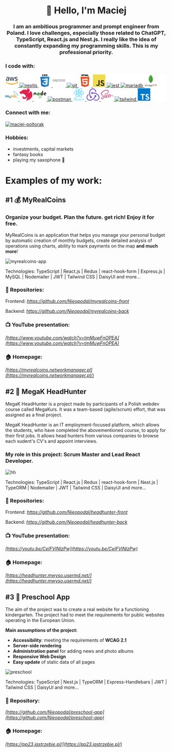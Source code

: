 <h1 align="center">👋 Hello, I'm Maciej</h1>
<h3 align="center">I am an ambitious programmer and prompt engineer from Poland. I love challenges, especially those related to ChatGPT, TypeScript, React.js and Nest.js. I really like the idea of constantly expanding my programming skills. This is my professional priority.</h3>

<h3>I code with:</h3>
<div align="left" style="background: white;"> <a href="https://aws.amazon.com" target="_blank" rel="noreferrer"> <img src="https://raw.githubusercontent.com/devicons/devicon/master/icons/amazonwebservices/amazonwebservices-original-wordmark.svg" alt="aws" width="40" height="40"/> </a> <a href="https://nextjs.org/" target="_blank" rel="noreferrer"> <img src="https://cdn.worldvectorlogo.com/logos/nextjs-2.svg" alt="nextjs" width="40" height="40"/> </a> <a href="https://www.w3schools.com/css/" target="_blank" rel="noreferrer"> <img src="https://raw.githubusercontent.com/devicons/devicon/master/icons/css3/css3-original-wordmark.svg" alt="css3" width="40" height="40"/> </a> <a href="https://expressjs.com" target="_blank" rel="noreferrer"> <img src="https://raw.githubusercontent.com/devicons/devicon/master/icons/express/express-original-wordmark.svg" alt="express" width="40" height="40"/> </a> <a href="https://git-scm.com/" target="_blank" rel="noreferrer"> <img src="https://www.vectorlogo.zone/logos/git-scm/git-scm-icon.svg" alt="git" width="40" height="40"/> </a> <a href="https://www.w3.org/html/" target="_blank" rel="noreferrer"> <img src="https://raw.githubusercontent.com/devicons/devicon/master/icons/html5/html5-original-wordmark.svg" alt="html5" width="40" height="40"/> </a> <a href="https://developer.mozilla.org/en-US/docs/Web/JavaScript" target="_blank" rel="noreferrer"> <img src="https://raw.githubusercontent.com/devicons/devicon/master/icons/javascript/javascript-original.svg" alt="javascript" width="40" height="40"/> </a> <a href="https://jestjs.io" target="_blank" rel="noreferrer"> <img src="https://www.vectorlogo.zone/logos/jestjsio/jestjsio-icon.svg" alt="jest" width="40" height="40"/> </a> <a href="https://mariadb.org/" target="_blank" rel="noreferrer"> <img src="https://www.vectorlogo.zone/logos/mariadb/mariadb-icon.svg" alt="mariadb" width="40" height="40"/> </a> <a href="https://www.mongodb.com/" target="_blank" rel="noreferrer"> <img src="https://raw.githubusercontent.com/devicons/devicon/master/icons/mongodb/mongodb-original-wordmark.svg" alt="mongodb" width="40" height="40"/> </a> <a href="https://www.mysql.com/" target="_blank" rel="noreferrer"> <img src="https://raw.githubusercontent.com/devicons/devicon/master/icons/mysql/mysql-original-wordmark.svg" alt="mysql" width="40" height="40"/> </a> <a href="https://nestjs.com/" target="_blank" rel="noreferrer"> <img src="https://raw.githubusercontent.com/devicons/devicon/master/icons/nestjs/nestjs-plain.svg" alt="nestjs" width="40" height="40"/> </a> <a href="https://nodejs.org" target="_blank" rel="noreferrer"> <img src="https://raw.githubusercontent.com/devicons/devicon/master/icons/nodejs/nodejs-original-wordmark.svg" alt="nodejs" width="40" height="40"/> </a> <a href="https://postman.com" target="_blank" rel="noreferrer"> <img src="https://www.vectorlogo.zone/logos/getpostman/getpostman-icon.svg" alt="postman" width="40" height="40"/> </a> <a href="https://reactjs.org/" target="_blank" rel="noreferrer"> <img src="https://raw.githubusercontent.com/devicons/devicon/master/icons/react/react-original-wordmark.svg" alt="react" width="40" height="40"/> </a> <a href="https://redux.js.org" target="_blank" rel="noreferrer"> <img src="https://raw.githubusercontent.com/devicons/devicon/master/icons/redux/redux-original.svg" alt="redux" width="40" height="40"/> </a> <a href="https://sass-lang.com" target="_blank" rel="noreferrer"> <img src="https://raw.githubusercontent.com/devicons/devicon/master/icons/sass/sass-original.svg" alt="sass" width="40" height="40"/> </a> <a href="https://tailwindcss.com/" target="_blank" rel="noreferrer"> <img src="https://www.vectorlogo.zone/logos/tailwindcss/tailwindcss-icon.svg" alt="tailwind" width="40" height="40"/> </a> <a href="https://www.typescriptlang.org/" target="_blank" rel="noreferrer"> <img src="https://raw.githubusercontent.com/devicons/devicon/master/icons/typescript/typescript-original.svg" alt="typescript" width="40" height="40"/> </a> </div>

<h3>Connect with me:</h3>
<p align="left">
<a href="https://linkedin.com/in/maciej-poltorak" target="blank"><img align="center" src="https://raw.githubusercontent.com/rahuldkjain/github-profile-readme-generator/master/src/images/icons/Social/linked-in-alt.svg" alt="maciej-poltorak" height="30" width="40" /></a>
</p>

<h3>Hobbies:</h3>

+ investments, capital markets
+ fantasy books
+ playing my saxophone 🤩

# Examples of my work:

## #1 💰 MyRealCoins
<h3>Organize your budget. Plan the future. get rich! Enjoy it for free.</h3>

<p>MyRealCoins is an application that helps you manage your personal budget by automatic creation of monthly budgets, create detailed analysis of operations using charts, ability to mark payments on the map <strong>and much more</strong>!</p>

![myrealcoins-app](https://github.com/Nieopodal/Nieopodal/assets/123494717/b413b84f-e5c7-4ed4-b4fe-1a71400cb32a)

<p>Technologies: TypeScript | React.js | Redux | react-hook-form | Express.js | MySQL | Nodemailer | JWT | Tailwind CSS | DaisyUI and more...</p>

<h3>🔧 Repositories:</h3>

Frontend: *[https://github.com/Nieopodal/myrealcoins-front ](https://github.com/Nieopodal/myrealcoins-front)*

Backend: *[https://github.com/Nieopodal/myrealcoins-back ](https://github.com/Nieopodal/myrealcoins-back)*

<h3>📺 YouTube presentation:</h3>

*[https://www.youtube.com/watch?v=tmMuwFnOPEA](https://www.youtube.com/watch?v=tmMuwFnOPEA)*

<h3>🏠 Homepage:</h3>

*[https://myrealcoins.networkmanager.pl](https://myrealcoins.networkmanager.pl/)*


## #2 🎯 MegaK HeadHunter

MegaK HeadHunter is a project made by participants of a Polish webdev course called MegaKurs. It was a team-based (agile/scrum) effort, that was assigned as a final project.

MegaK HeadHunter is an IT employment-focused platform, which allows the students, who have completed the abovementioned course, to apply for their first jobs. It allows head hunters from various companies to browse each sudent's CV's and appoint interviews.

<h3>My role in this project: <strong>Scrum Master and Lead React Developer</strong>.</h4>

![hh](https://github.com/Nieopodal/Nieopodal/assets/123494717/e656a283-07b8-4bd1-8a8f-cabc91a0aa16)


<p>Technologies: TypeScript | React.js | Redux | react-hook-form | Nest.js | TypeORM | Nodemailer | JWT | Tailwind CSS | DaisyUI and more...</p>

<h3>🔧 Repositories:</h3>

Frontend: *[https://github.com/Nieopodal/headhunter-front ](https://github.com/Nieopodal/headhunter-front)*

Backend: *[https://github.com/Nieopodal/headhunter-back ](https://github.com/Nieopodal/headhunter-back)*

<h3>📺 YouTube presentation:</h3>

*[https://youtu.be/CeIFVlNlzPw](https://youtu.be/CeIFVlNlzPw)*

<h3>🏠 Homepage:</h3>

*[https://headhunter.mwyso.usermd.net/](https://headhunter.mwyso.usermd.net/)*

## #3 🎈 Preschool App

The aim of the project was to create a real website for a functioning kindergarten. The project had to meet the requirements for public websites operating in the European Union.

**Main assumptions of the project:**

+ **Accessibility**: meeting the requirements of **WCAG 2.1**
+ **Server-side rendering**
+ **Administration panel** for adding news and photo albums
+ **Responsive Web Design**
+ **Easy update** of static data of all pages

![preschool](https://github.com/Nieopodal/Nieopodal/assets/123494717/e8f8d94f-afc8-4f4f-a633-c43d0d421722)

<p>Technologies: TypeScript | Nest.js | TypeORM | Express-Handlebars | JWT | Tailwind CSS | DaisyUI and more...</p>

<h3>🔧 Repository:</h3>

*[https://github.com/Nieopodal/preschool-app](https://github.com/Nieopodal/preschool-app)*

<h3>🏠 Homepage:</h3>

*[https://pp23.jastrzebie.pl/](https://pp23.jastrzebie.pl/)*


